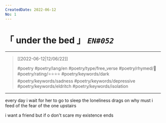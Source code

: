 ```yaml
---
CreatedDate: 2022-06-12
No: 1
---
```

# &#12300; under the bed &#12301; *`EN#052`*

---

> [[2022-06-12|12/06/22]]
> 
> #poetry 
> #poetry/lang/en 
> #poetry/type/free_verse 
> #poetry/rhymed/🔴 
> #poetry/rating/⭐⭐⭐⭐ 
> #poetry/keywords/dark #poetry/keywords/sadness #poetry/keywords/depressive #poetry/keywords/eldritch #poetry/keywords/isolation 

---

every day i wait for her
to go to sleep
the loneliness drags on
why must i feed of the fear
of the one upstairs

i want a friend
but if o don't scare
my existence ends